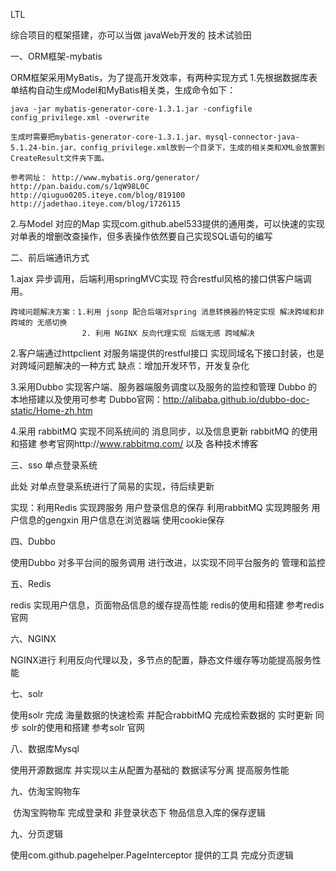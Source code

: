 LTL

综合项目的框架搭建，亦可以当做 javaWeb开发的 技术试验田

一、ORM框架-mybatis

  ORM框架采用MyBatis，为了提高开发效率，有两种实现方式
  1.先根据数据库表单结构自动生成Model和MyBatis相关类，生成命令如下：

    java -jar mybatis-generator-core-1.3.1.jar -configfile config_privilege.xml -overwrite

    生成时需要把mybatis-generator-core-1.3.1.jar、mysql-connector-java-5.1.24-bin.jar、config_privilege.xml放到一个目录下，生成的相关类和XML会放置到CreateResult文件夹下面。

    参考网址： http://www.mybatis.org/generator/ http://pan.baidu.com/s/1qW98L0C http://qiuguo0205.iteye.com/blog/819100 http://jadethao.iteye.com/blog/1726115

  2.与Model 对应的Map 实现com.github.abel533提供的通用类，可以快速的实现对单表的增删改查操作，但多表操作依然要自己实现SQL语句的编写

二、前后端通讯方式
  
  1.ajax 异步调用，后端利用springMVC实现 符合restful风格的接口供客户端调用。
  
    跨域问题解决方案：1.利用 jsonp 配合后端对spring 消息转换器的特定实现 解决跨域和非跨域的 无感切换
                    2. 利用 NGINX 反向代理实现 后端无感 跨域解决
  
  2.客户端通过httpclient 对服务端提供的restful接口  实现同域名下接口封装，也是对跨域问题解决的一种方式
    缺点：增加开发环节，开发复杂化
   
  3.采用Dubbo 实现客户端、服务器端服务调度以及服务的监控和管理
    Dubbo 的本地搭建以及使用可参考 Dubbo官网：http://alibaba.github.io/dubbo-doc-static/Home-zh.htm

  4.采用 rabbitMQ 实现不同系统间的 消息同步，以及信息更新
    rabbitMQ 的使用和搭建 参考官网http://www.rabbitmq.com/ 以及 各种技术博客

三、sso 单点登录系统

  此处 对单点登录系统进行了简易的实现，待后续更新
  
  实现：利用Redis 实现跨服务 用户登录信息的保存
        利用rabbitMQ 实现跨服务 用户信息的gengxin
  用户信息在浏览器端 使用cookie保存

四、Dubbo

  使用Dubbo 对多平台间的服务调用 进行改进，以实现不同平台服务的 管理和监控

五、Redis
  
  redis 实现用户信息，页面物品信息的缓存提高性能
  redis的使用和搭建 参考redis 官网

六、NGINX

  NGINX进行 利用反向代理以及，多节点的配置，静态文件缓存等功能提高服务性能
 
七、solr

  使用solr 完成 海量数据的快速检索 并配合rabbitMQ 完成检索数据的 实时更新 同步
  solr的使用和搭建 参考solr 官网

八、数据库Mysql

  使用开源数据库 并实现以主从配置为基础的 数据读写分离 提高服务性能

九、仿淘宝购物车
  
  仿淘宝购物车 完成登录和 非登录状态下 物品信息入库的保存逻辑

九、分页逻辑

  使用com.github.pagehelper.PageInterceptor 提供的工具 完成分页逻辑
